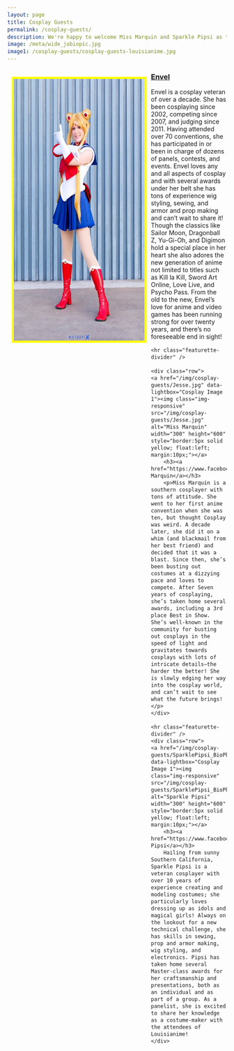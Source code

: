 ```yaml
---
layout: page
title: Cosplay Guests
permalink: /cosplay-guests/
description: We're happy to welcome Miss Marquin and Sparkle Pipsi as this year's cosplay guests. Read more about them here.
image: /meta/wide_jobiopic.jpg
image1: /cosplay-guests/cosplay-guests-louisianime.jpg
---
```




<div class="container">
	<div class="row">
	<a href="/img/cosplay-guests/jobiopic.jpg" data-lightbox="Cosplay Image 1"><img class="img-responsive" src="/img/cosplay-guests/jobiopic.jpg" alt="Envel" width="300" height="600" style="border:5px solid yellow; float:left; margin:10px;"></a>
		<h3><a href="https://www.facebook.com/envelscosplay">Envel</a></h3>
		<p>Envel is a cosplay veteran of over a decade.  She has been cosplaying since 2002, competing since 2007, and judging since 2011. Having attended over 70 conventions, she has participated in or been in charge of dozens of panels, contests, and events. Envel loves any and all aspects of cosplay and with several awards under her belt she has tons of experience wig styling, sewing, and armor and prop making and can’t wait to share it!  Though the classics like Sailor Moon, Dragonball Z, Yu-Gi-Oh, and Digimon hold a special place in her heart she also adores the new generation of anime not limited to titles such as Kill la Kill, Sword Art Online, Love Live, and Psycho Pass.  From the old to the new, Envel’s love for anime and video games has been running strong for over twenty years, and there’s no foreseeable end in sight!</p>
	</div>

	<hr class="featurette-divider" />

	<div class="row">
	<a href="/img/cosplay-guests/Jesse.jpg" data-lightbox="Cosplay Image 1"><img class="img-responsive" src="/img/cosplay-guests/Jesse.jpg" alt="Miss Marquin" width="300" height="600" style="border:5px solid yellow; float:left; margin:10px;"></a>
		<h3><a href="https://www.facebook.com/MissMarquin">Miss Marquin</a></h3>
		<p>Miss Marquin is a southern cosplayer with tons of attitude. She went to her first anime convention when she was ten, but thought Cosplay was weird. A decade later, she did it on a whim (and blackmail from her best friend) and decided that it was a blast. Since then, she’s been busting out costumes at a dizzying pace and loves to compete. After Seven years of cosplaying, she’s taken home several awards, including a 3rd place Best in Show. She’s well-known in the community for busting out cosplays in the speed of light and gravitates towards cosplays with lots of intricate details—the harder the better! She is slowly edging her way into the cosplay world, and can’t wait to see what the future brings!</p>
	</div>

	<hr class="featurette-divider" />
	<div class="row">
	<a href="/img/cosplay-guests/SparklePipsi_BioPhoto.png" data-lightbox="Cosplay Image 1"><img class="img-responsive" src="/img/cosplay-guests/SparklePipsi_BioPhoto.png" alt="Sparkle Pipsi" width="300" height="600" style="border:5px solid yellow; float:left; margin:10px;"></a>
		<h3><a href="https://www.facebook.com/SparklePipsi">Sparkle Pipsi</a></h3>
		Hailing from sunny Southern California, Sparkle Pipsi is a veteran cosplayer with over 10 years of experience creating and modeling costumes; she particularly loves dressing up as idols and magical girls! Always on the lookout for a new technical challenge, she has skills in sewing, prop and armor making, wig styling, and electronics. Pipsi has taken home several Master-class awards for her craftsmanship and presentations, both as an individual and as part of a group. As a panelist, she is excited to share her knowledge as a costume-maker with the attendees of Louisianime!
	</div>
</div>